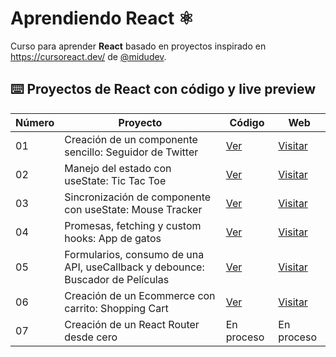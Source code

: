 # Aprendiendo React ⚛️

Curso para aprender **React** basado en proyectos inspirado en <https://cursoreact.dev/> de [@midudev](https://midu.dev/).

## ⌨️ Proyectos de React con código y live preview

| Número | Proyecto                                                                         | Código                                                              | Web                                                               |
|-------|-----------------------------------------------------------------------------------|------------------------------------------------------------------|------------------------------------------------------------------|
| 01    | Creación de un componente sencillo: Seguidor de Twitter                            | [Ver](projects/01-twitter-follow-card/)                           | [Visitar](https://rlp-cscr-01.surge.sh/)                                                          |
| 02    | Manejo del estado con useState: Tic Tac Toe                                          | [Ver](projects/02-tic-tac-toe/)                                      | [Visitar](https://rlp-cscr-02.surge.sh/)                                                          |
| 03    | Sincronización de componente con useState: Mouse Tracker                          | [Ver](projects/03-mouse-follower)                                    | [Visitar](https://rlp-cscr-03.surge.sh/)                                                          |
| 04    | Promesas, fetching y custom hooks: App de gatos                                     | [Ver](projects/04-react-junior-test/)                               | [Visitar](https://rlp-cscr-04.surge.sh/)                                                          |
| 05    | Formularios, consumo de una API, useCallback y debounce: Buscador de Películas       | [Ver](projects/05-react-buscador-peliculas)                         | [Visitar](https://rlp-cscr-05.surge.sh/)                                                          |
| 06    | Creación de un Ecommerce con carrito: Shopping Cart                                | [Ver](projects/06-shopping-cart/)                                   | [Visitar](https://rlp-cscr-06.surge.sh/)                                                          |
| 07    | Creación de un React Router desde cero                                            | En proceso                                                             | En proceso                                                             |
